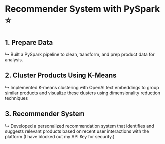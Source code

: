 # Recommender System with PySpark ⭐
## 1. Prepare Data
↳ Built a PySpark pipeline to clean, transform, and prep product data for analysis.  
## 2. Cluster Products Using K-Means
↳ Implemented K-means clustering with OpenAI text embeddings to group similar products and visualize these clusters using dimensionality reduction techniques
## 3. Recommender System
↳ Developed a personalized recommendation system that identifies and suggests relevant products based on recent user interactions with the platform
(I have blocked out my API Key for security.) 
